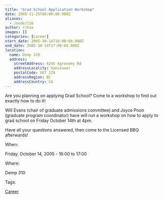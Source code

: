 ```yaml
---
title: "Grad School Application Workshop"
date: 2005-11-25T06:00:00.000Z
aliases:
  - /node/116
author: rchao
images: []
categories: [Career]
start_date: 2005-10-14T16:00:00.000Z
end_date: 2005-10-14T17:00:00.000Z
location:
  name: Demp 310
  address:
    streetAddress: 6245 Agronomy Rd
    addressLocality: Vancouver
    postalCode: V6T 1Z4
    addressRegion: BC
    addressCountry: CA
---
```


Are you planning on applying Grad School? Come to a workshop to find out exactly how to do it!

Will Evans (chair of graduate admissions committee) and Joyce Poon (graduate program coordinator) have will run a workshop on how to apply to grad school on Friday October 14th at 4pm.

Have all your questions answered, then come to the Licensed BBQ afterwards!

When: 

Friday, October 14, 2005 - 16:00 to 17:00

Where: 

Demp 310

Tags: 

[Career](/career)
